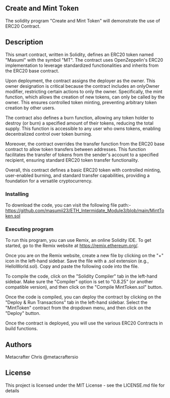 ## Create and Mint Token

The solidity program "Create and Mint Token" will demonstrate the use of ERC20 Contract.

## Description

This smart contract, written in Solidity, defines an ERC20 token named "Masumi" with the symbol "MT". The contract uses OpenZeppelin's ERC20 implementation to leverage standardized functionalities and inherits from the ERC20 base contract.

Upon deployment, the contract assigns the deployer as the owner. This owner designation is critical because the contract includes an onlyOwner modifier, restricting certain actions to only the owner. Specifically, the mint function, which allows the creation of new tokens, can only be called by the owner. This ensures controlled token minting, preventing arbitrary token creation by other users.

The contract also defines a burn function, allowing any token holder to destroy (or burn) a specified amount of their tokens, reducing the total supply. This function is accessible to any user who owns tokens, enabling decentralized control over token burning.

Moreover, the contract overrides the transfer function from the ERC20 base contract to allow token transfers between addresses. This function facilitates the transfer of tokens from the sender's account to a specified recipient, ensuring standard ERC20 token transfer functionality.

Overall, this contract defines a basic ERC20 token with controlled minting, user-enabled burning, and standard transfer capabilities, providing a foundation for a versatile cryptocurrency.

### Installing

To download the code, you can visit the following file path:- https://github.com/masumii23/ETH_Intermidate_Module3/blob/main/MintToken.sol

### Executing program

To run this program, you can use Remix, an online Solidity IDE. To get started, go to the Remix website at https://remix.ethereum.org/.

Once you are on the Remix website, create a new file by clicking on the "+" icon in the left-hand sidebar. Save the file with a .sol extension (e.g., HelloWorld.sol). Copy and paste the following code into the file.

To compile the code, click on the "Solidity Compiler" tab in the left-hand sidebar. Make sure the "Compiler" option is set to "0.8.25" (or another compatible version), and then click on the "Compile MintToken.sol" button.

Once the code is compiled, you can deploy the contract by clicking on the "Deploy & Run Transactions" tab in the left-hand sidebar. Select the "MintToken" contract from the dropdown menu, and then click on the "Deploy" button.

Once the contract is deployed, you will use the various ERC20 Contracts in build functions.


## Authors


Metacrafter Chris
@metacraftersio


## License

This project is licensed under the MIT License - see the LICENSE.md file for details

